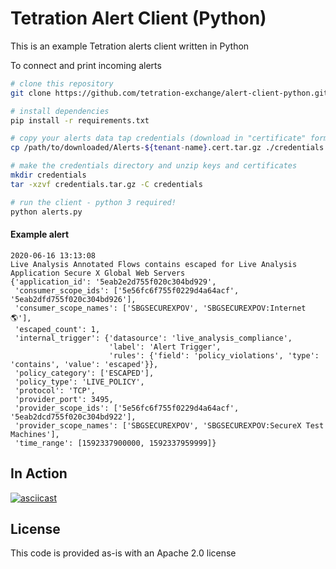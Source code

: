 # Tetration Alert Client (Python)

This is an example Tetration alerts client written in Python

To connect and print incoming alerts
```bash
# clone this repository
git clone https://github.com/tetration-exchange/alert-client-python.git && cd alert-client-python

# install dependencies
pip install -r requirements.txt

# copy your alerts data tap credentials (download in "certificate" format)
cp /path/to/downloaded/Alerts-${tenant-name}.cert.tar.gz ./credentials.tar.gz

# make the credentials directory and unzip keys and certificates
mkdir credentials
tar -xzvf credentials.tar.gz -C credentials

# run the client - python 3 required!
python alerts.py
```

#### Example alert
```
2020-06-16 13:13:08
Live Analysis Annotated Flows contains escaped for Live Analysis Application Secure X Global Web Servers
{'application_id': '5eab2e2d755f020c304bd929',
 'consumer_scope_ids': ['5e56fc6f755f0229d4a64acf', '5eab2dfd755f020c304bd926'],
 'consumer_scope_names': ['SBGSECUREXPOV', 'SBGSECUREXPOV:Internet 🌎'],
 'escaped_count': 1,
 'internal_trigger': {'datasource': 'live_analysis_compliance',
                      'label': 'Alert Trigger',
                      'rules': {'field': 'policy_violations', 'type': 'contains', 'value': 'escaped'}},
 'policy_category': ['ESCAPED'],
 'policy_type': 'LIVE_POLICY',
 'protocol': 'TCP',
 'provider_port': 3495,
 'provider_scope_ids': ['5e56fc6f755f0229d4a64acf', '5eab2dcd755f020c304bd922'],
 'provider_scope_names': ['SBGSECUREXPOV', 'SBGSECUREXPOV:SecureX Test Machines'],
 'time_range': [1592337900000, 1592337959999]}
 ```

## In Action
[![asciicast](https://asciinema.org/a/cpUyurUKHasjCKLXWQZwQHSDX.svg)](https://asciinema.org/a/cpUyurUKHasjCKLXWQZwQHSDX)

## License
This code is provided as-is with an Apache 2.0 license